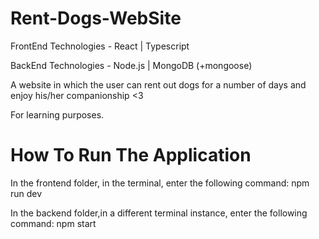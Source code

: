 # Rent-Dogs-WebSite
FrontEnd Technologies - React | Typescript

BackEnd Technologies - Node.js | MongoDB (+mongoose) 

A website in which the user can rent out dogs for a number of days and enjoy his/her companionship <3

For learning purposes. 

# How To Run The Application 
In the frontend folder, in the terminal, enter the following command: npm run dev

In the backend folder,in a different terminal instance, enter the following command: npm start
